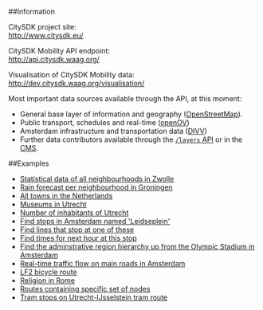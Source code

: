 ##Information

CitySDK project site:<br />http://www.citysdk.eu/

CitySDK Mobility API endpoint:<br />http://api.citysdk.waag.org/

Visualisation of CitySDK Mobility data:<br />http://dev.citysdk.waag.org/visualisation/

Most important data sources available through the API, at this moment: 

- General base layer of information and geography ([OpenStreetMap](http://www.openstreetmap.org/)).
- Public transport, schedules and real-time ([openOV](http://www.openov.nl/)) 
- Amsterdam infrastructure and transportation data ([DIVV](http://www.amsterdam.nl/parkeren-verkeer/open-data/overzicht/))
- Further data contributors available through the [`/layers` API](http://api.citysdk.waag.org/layers) or in the [CMS](https://cms.citysdk.waag.org/).

##Examples

- [Statistical data of all neighbourhoods in Zwolle](http://api.citysdk.waag.org/admr.nl.zwolle/regions?admr::admn_level=4&layer=cbs&per_page=50)
- [Rain forecast per neighbourhood in Groningen](http://api.citysdk.waag.org/admr.nl.groningen/regions?admr::admn_level=4&layer=rain)
- [All towns in the Netherlands](http://api.citysdk.waag.org/admr.nl.nederland/nodes?admr::admn_level=3&per_page=500)
- [Museums in Utrecht](http://api.citysdk.waag.org/admr.nl.utrecht/nodes?osm::tourism=museum&per_page=50)
- [Number of inhabitants of Utrecht](http://api.citysdk.waag.org/admr.nl.utrecht/cbs/aant_inw)
- [Find stops in Amsterdam named 'Leidseplein'](http://api.citysdk.waag.org/admr.nl.amsterdam/ptstops?name=Leidseplein)
- [Find lines that stop at one of these](http://api.citysdk.waag.org/gtfs.stop.060671/select/ptlines)
- [Find times for next hour at this stop](http://api.citysdk.waag.org/gtfs.stop.060671/select/now)
- [Find the adminstrative region hierarchy up from the Olympic Stadium in Amsterdam](http://api.citysdk.waag.org/n798432345/select/regions)
- [Real-time traffic flow on main roads in Amsterdam](http://api.citysdk.waag.org/nodes?layer=divv.traffic)
- [LF2 bicycle route](http://api.citysdk.waag.org/r2816)
- [Religion in Rome](http://api.citysdk.waag.org/admr.it.roma/nodes?osm::religion)
- [Routes containing specific set of nodes](http://api.citysdk.waag.org/routes?contains=n726817991,n726817955,n726816865)
- [Tram stops on Utrecht-IJsselstein tram route](http://api.citysdk.waag.org/r326516/select/nodes?osm::railway=tram_stop|halt&data_op=or)
